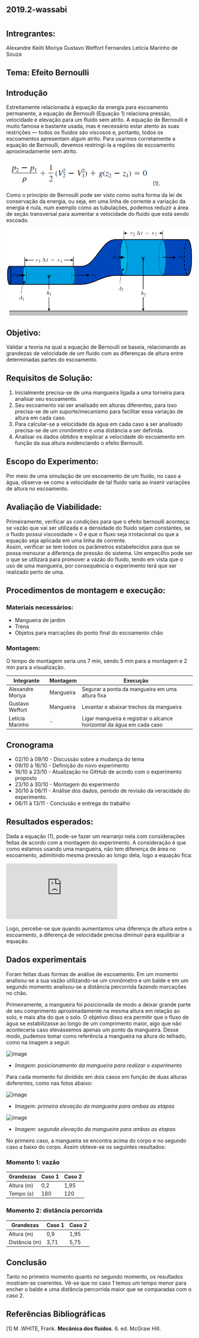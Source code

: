 ## 2019.2-wassabi
#
## Intregrantes:
Alexandre Keiiti Moriya
Gustavo Weffort Fernandes
Letícia Marinho de Souza

## Tema: Efeito Bernoulli
## Introdução
Estreitamente relacionada à equação da energia para escoamento permanente, a equação de Bernoulli (Equação 1) relaciona pressão, velocidade e elevação para um fluido sem atrito. A equação de Bernoulli é muito famosa e bastante usada, mas é necessário estar atento às suas restrições — todos os fluidos são viscosos e, portanto, todos os escoamentos apresentam algum atrito. Para usarmos corretamente a equação de Bernoulli, devemos restringi-la a regiões de escoamento aproximadamente sem atrito.

![Equação de Bernoulli](https://github.com/laboratorio-de-dinamica-dos-fluidos/2019.2-wassabi/blob/master/Equa%C3%A7%C3%A3o%20de%20Bernoulli.PNG?raw=true)                                                            (1). 

Como o princípio de Bernoulli pode ser visto como outra forma da lei de conservação da energia, ou seja, em uma linha de corrente a variação da energia é nula, num exemplo como as tubulações, podemos reduzir a área de seção transversal para aumentar a velocidade do fluido que está sendo escoado.

![Foto1](https://github.com/laboratorio-de-dinamica-dos-fluidos/2019.2-wassabi/blob/master/Tubo%20Eq%20Bernoulli.png?raw=true)

## Objetivo: 
Validar a teoria na qual a equação de Bernoulli se baseia, relacionando as grandezas de velocidade de um fluido com as diferenças de altura entre determinadas partes do escoamento.

## Requisitos de Solução: 
1. Inicialmente precisa-se de uma mangueira ligada a uma torneira para analisar seu escoamento.
2. Seu escoamento vai ser analisado em alturas diferentes, para isso precisa-se de um suporte/mecanismo para facilitar essa variação de altura em cada caso.
3. Para calcular-se a velocidade da água em cada caso a ser analisado precisa-se de um cronômetro e uma distância a ser definida.
4. Analisar os dados obtidos e explicar a velocidade do escoamento em função da sua altura evidenciando o efeito Bernoulli.

## Escopo do Experimento: 
  Por meio de uma simulação de um escoamento de um fluido, no caso a água, observa-se como a velocidade de tal fluido varia ao inserir variações de altura no escoamento.

## Avaliação de Viabilidade: 
Primeiramente, verificar as condições para que o efeito bernoulli aconteça: se vazão que vai ser utilizada e a densidade do fluido sejam constantes, se o fluido possui viscosidade = 0 e que o fluxo seja irrotacional ou que a equação seja aplicada em uma linha de corrente.     
  Assim, verificar se tem todos os parâmetros estabelecidos para que se possa mensurar a diferença de pressão do sistema.
  Um empecilho pode ser o que se utilizará para promover a vazão do fluido, tendo em vista que o uso de uma mangueira, por consequência o experimento terá que ser realizado perto de uma.

## Procedimentos de montagem e execução:
### Materiais necessários:
  * Mangueira de jardim
  * Trena 
  * Objetos para marcações do ponto final do escoamento chão

### Montagem: 
  O tempo de montagem seria uns 7 min, sendo 5 min para a montagem e 2 min para a visualização. 
  
| Integrante | Montagem | Execução |
|--|--|--|
| Alexandre Moriya | Mangueira | Segurar a ponta da mangueira em uma altura fixa |
| Gustavo Weffort | Mangueira | Levantar e abaixar trechos da mangueira |
| Letícia Marinho |  -  | Ligar mangueira e registrar o alcance horizontal da água em cada caso |

## Cronograma
* 02/10 à 09/10 - Discussão sobre a mudança do tema
* 09/10 à 16/10 - Definição do novo experimento
* 16/10 à 23/10 - Atualização no GitHub de acordo com o experimento proposto
* 23/10 à 30/10 - Montagem do experimento
* 30/10 à 06/11 - Análise dos dados, período de revisão da veracidade do experimento.
* 06/11 à 13/11 - Conclusão e entrega do trabalho

## Resultados esperados: 
Dada a equação (1), pode-se fazer um rearranjo nela com considerações feitas de acordo com a montagem do experimento. A consideração é que como estamos usando uma mangueira, não tem diferença de área no escoamento, adimitindo mesma pressão ao longo dela, logo a equação fica:



![equacao simplificada](http://latex.codecogs.com/gif.latex?%7B%28h_%7B2%7D-h_%7B1%7D%29%7D%5Ctimes%7Bg%7D&plus;%5Cfrac%7Bv_%7B2%7D%5E%7B2%7D-v_%7B1%7D%5E%7B2%7D%7D%7B2%7D%3D0)



Logo, percebe-se que quando aumentamos uma diferença de altura entre o escoamento, a diferença de velocidade precisa diminuir para equilibrar a equação.

## Dados experimentais
Foram feitas duas formas de análise  de escoamento. Em um momento analisou-se a sua vazão utilizando-se um cronômetro e um balde e em um segundo momento analisou-se a distância percorrida fazendo marcações no chão. 

Primeiramente, a mangueira foi posicionada de modo a deixar grande parte de seu comprimento aproximadamente na mesma altura em relação ao solo, e mais alta do que o solo. O objetivo disso era permitir que o fluxo de água se estabilizasse ao longo de um comprimento maior, algo que não aconteceria caso elevássemos apenas um ponto da mangueira. Desse modo, pudemos tomar como referência a mangueira na altura do telhado, como na imagem a seguir.

![image](https://user-images.githubusercontent.com/54364474/69487423-3ba75180-0e38-11ea-98ac-477eeba271ae.png)

* *Imagem: posicionamento da mangueira para realizar o experimento* 

Para cada momento foi dividido em dois casos em função de duas alturas doferentes, como nas fotos abaixo:

![image](https://user-images.githubusercontent.com/54364474/69487417-29c5ae80-0e38-11ea-8c72-ed66278e19e6.png)

* *Imagem: primeira elevação da mangueira para ambas as etapas* 

![image](https://user-images.githubusercontent.com/54364474/69487425-54b00280-0e38-11ea-9ced-9d4dc2e009ba.png)

* *Imagem: segunda elevação da mangueira para ambas as etapas* 

No primeiro caso, a mangueira se encontra acima do corpo e no segundo caso a baixo do corpo. Assim obteve-se os seguintes resultados:

### Momento 1: vazão
| Grandezas| Caso 1 | Caso 2 |
|--|--|--|
| Altura (m)|  0,2   |  1,95  |        
|Tempo (s)  |  180   |  120   | 


 ### Momento 2: distância percorrida    
| Grandezas| Caso 1 | Caso 2 |
|--|--|--|
| Altura (m)  |  0,9   |  1,95  |
|Distância (m)|  3,71  |  5,75  |


## Conclusão
Tanto no primeiro momento quanto no segundo momento, os resultados mostram-se coerentes. Vê-se que no caso 1 temos um tempo menor para encher o balde e uma distância percorrida maior que se comparadas com o caso 2.

## Referências Bibliográficas
[1] M .WHITE, Frank. **Mecânica dos fluidos**. 6. ed. McGraw Hill.

